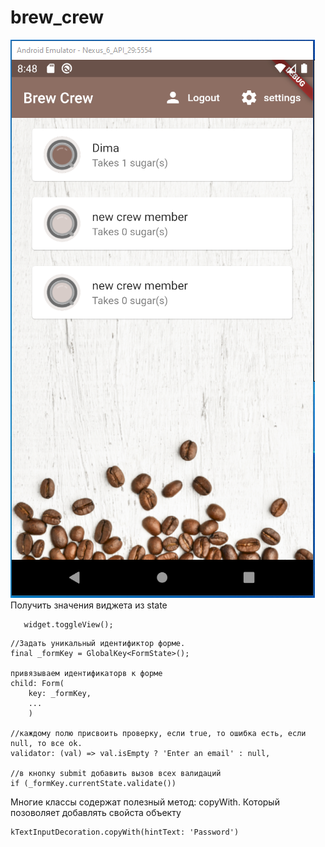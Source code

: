 # brew_crew

![View](assets/screen.PNG)
Получить значения виджета из state
```
   widget.toggleView();
```


```
//Задать уникальный идентификтор форме.
final _formKey = GlobalKey<FormState>();

привязываем идентификаторв к форме
child: Form(
    key: _formKey,
    ...
    )

//каждому полю присвоить проверку, если true, то ошибка есть, если null, то все ok.
validator: (val) => val.isEmpty ? 'Enter an email' : null,

//в кнопку submit добавить вызов всех валидаций
if (_formKey.currentState.validate())
```

Многие классы содержат полезный метод: copyWith. Который позоволяет добавлять свойста объекту
```
kTextInputDecoration.copyWith(hintText: 'Password')
```